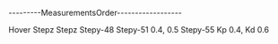 ---------MeasurementsOrder------------------

Hover
Stepz
Stepz
Stepy-48 
Stepy-51 0.4, 0.5
Stepy-55 Kp 0.4, Kd 0.6
